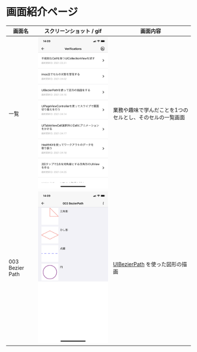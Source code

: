 # 画面紹介ページ
  
| 画面名 |  スクリーンショット / gif |  画面内容  |
| ----  | ----------------------------- | ---- |
| 一覧   | ![](./images/list.png)        | 業務や趣味で学んだことを1つのセルとし、そのセルの一覧画面 |
| 003 Bezier Path | ![](./images/003_bezier_path.png) | [UIBezierPath](https://developer.apple.com/documentation/uikit/uibezierpath) を使った図形の描画 |
  